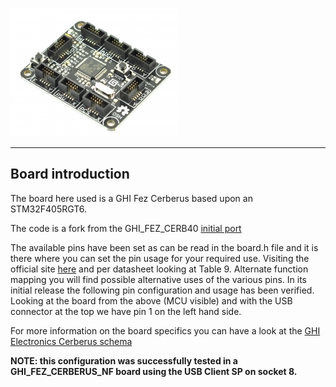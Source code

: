 ![GHI FEZ CERBERUS](https://github.com/nanoteer/boards/blob/master/GHI_FEZ_CERBERUS_NF/resources/cerberus.jpg)

-----

## Board introduction ##

The board here used is a GHI Fez Cerberus based upon an STM32F405RGT6.  

The code is a fork from the GHI_FEZ_CERB40 [initial port](https://github.com/nanoframework/nf-Community-Targets/tree/master/ChibiOS/GHI_FEZ_CERB40_NF)  

The available pins have been set as can be read in the board.h file and it is there where you can set the pin usage for your required use. Visiting the official site [here](http://www.st.com/content/st_com/en/products/microcontrollers/stm32-32-bit-arm-cortex-mcus/stm32-high-performance-mcus/stm32f4-series/stm32f405-415/stm32f405rg.html) and per datasheet looking at Table 9. Alternate function mapping you will find possible alternative uses of the various pins. In its initial release the following pin configuration and usage has been verified. Looking at the board from the above (MCU visible) and with the USB connector at the top we have pin 1 on the left hand side.

For more information on the board specifics you can have a look at the [GHI Electronics Cerberus schema](https://github.com/nanoframework/nf-Community-Targets/tree/master/ChibiOS/GHI_FEZ_CERBERUS_NF/resources/cerberus.pdf)

**NOTE: this configuration was successfully tested in a GHI_FEZ_CERBERUS_NF board using the USB Client SP on socket 8.**
